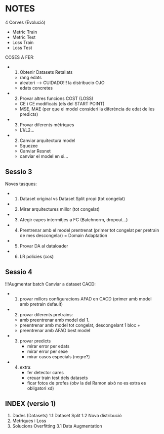 # NOTES

4 Corves  (Evolució) 
- Metric Train
- Metric Test
- Loss Train 
- Loss Test

COSES A FER:
- 1. Obtenir Datasets Retallats
    - rang edats
    - aleatori --> CUIDADO!!! la distribucio OJO
    - edats concretes

- 2. Provar altres funcions COST (LOSS)
    - CE i CE modificats (els del START POINT)
    - MSE, MAE (per que el model consideri la diferència de edat de les predicts)

- 3. Provar diferents mètriques
    - L1/L2...

- 2. Canviar arquitectura model
    - Squezee
    - Canviar Resnet
    - canviar el model en si...

## Sessio 3

Noves tasques:
- 1. Dataset original vs Dataset Split propi (tot congelat)
- 2. Mirar arquitectures millor (tot congelat)
- 3. Afegir capes intermitjes a FC (Batchnorm, dropout...)
- 4. Prentrenar amb el model prentrenat (primer tot congelat per pretrain de mes descongelar) = Domain Adaptation
- 5. Provar DA al dataloader
- 6. LR policies (cos)
 
## Sessio 4
!!!Augmentar batch
Canviar a dataset CACD:
- 1. provar millors configuracions AFAD en CACD (primer amb model amb pretrain default)
- 2. provar diferents pretrains:
    - amb preentrenar amb model del 1.
    - preentrenar amb model tot congelat, descongelant 1 bloc +
    - preentrenar amb AFAD best model
- 3. provar predicts
      - mirar error per edats
      - mirar error per sexe
      - mirar casos especials (negre?)
- 4. extra:
        - fer detector cares
        - creuar train test dels datasets
        - ficar fotos de profes (obv la del Ramon això no es extra es obligatori xd)
    
## INDEX (versio 1)
1. Dades (Datasets)
   1.1 Dataset Split
   1.2 Nova distribució
2. Metriques i Loss
3. Solucions Overfitting
   3.1 Data Augmentation
